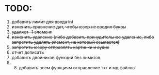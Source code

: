 # TODO:

1. ~~добавить лимит для ввода int~~
2. ~~изменить сравнение дат, чтобы юзер не вводил буквы~~
3. ~~удаляет -1 элемент~~
4. ~~изменить удаление (либо добавить принудительное удаление, либо запретить удалять элемент, на который ссылается)~~
5. ~~запретить юзеру отправлять картинки и аудио~~
6. отчет дописать
7. добавить двойников функций без лимитов
8. 8. добавить всем функциям отправление тхт и мд файлов
